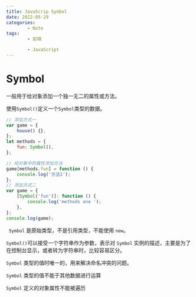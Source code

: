 ```yaml
---
title: JavaScrip Symbol
date: 2022-05-29
categories:
        - Note
tags:
        - 前端

        - JavaScript
---
```


# Symbol

一般用于给对象添加一个独一无二的属性或方法。

使用`Symbol()`定义一个`Symbol`类型的数据。

```js
// 添加方式一
var game = {
	house() {},
};
let methods = {
	fun: Symbol(),
};

// 给对象中的属性添加方法
game[methods.fun] = function () {
	console.log('方法1');
};
// 添加方式二
var game = {
	[Symbol('fun')]: function () {
		console.log('methods one ');
	},
};
console.log(game);
```

` Symbol` 是原始类型，不是引用类型，不能使用 `new`。

`Symbol()`可以接受一个字符串作为参数，表示对 `Symbol` 实例的描述，主要是为了在控制台显示，或者转为字符串时，比较容易区分。

`Symbol` 类型的值时唯一的，用来解决命名冲突的问题。

`Symbol` 类型的值不能于其他数据进行运算

`Symbol` 定义的对象属性不能被遍历
